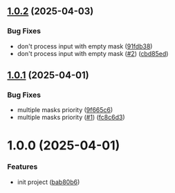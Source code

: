 ## [1.0.2](https://github.com/dschewchenko/unimask/compare/v1.0.1...v1.0.2) (2025-04-03)


### Bug Fixes

* don't process input with empty mask ([91fdb38](https://github.com/dschewchenko/unimask/commit/91fdb381b403b69a53277c0fdd7116304dc80521))
* don't process input with empty mask ([#2](https://github.com/dschewchenko/unimask/issues/2)) ([cbd85ed](https://github.com/dschewchenko/unimask/commit/cbd85ed73f9ec77121ad0f8a8438c29de3b923a3))

## [1.0.1](https://github.com/dschewchenko/unimask/compare/v1.0.0...v1.0.1) (2025-04-01)


### Bug Fixes

* multiple masks priority ([9f665c6](https://github.com/dschewchenko/unimask/commit/9f665c66bfbd57f2ea1bb55285c0b123efbda08a))
* multiple masks priority ([#1](https://github.com/dschewchenko/unimask/issues/1)) ([fc8c6d3](https://github.com/dschewchenko/unimask/commit/fc8c6d3cb592f24f9d84fc6807a3ea3e82b6751c))

# 1.0.0 (2025-04-01)


### Features

* init project ([bab80b6](https://github.com/dschewchenko/unimask/commit/bab80b602a69634c7ec5fca68c460f470ebb46a0))
